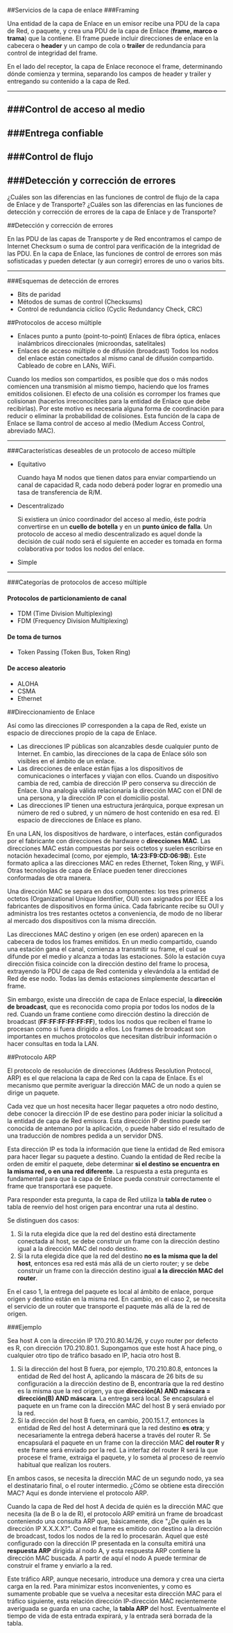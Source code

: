 
##Servicios de la capa de enlace
###Framing

Una entidad de la capa de Enlace en un emisor recibe una PDU de la capa de Red, o paquete, y crea una PDU de la capa de Enlace (**frame, marco o trama**) que la contiene.
El frame puede incluir direcciones de enlace en la cabecera o **header** y un campo de cola o **trailer** de redundancia para control de integridad del frame.

En el lado del receptor, la capa de Enlace reconoce el frame, determinando dónde comienza y termina, separando los campos de header y trailer y entregando su contenido a la capa de Red.

----
###Control de acceso al medio
----
###Entrega confiable
----
###Control de flujo
----
###Detección y corrección de errores
----

¿Cuáles son las diferencias en las funciones de control de flujo de la capa de Enlace y de Transporte?
¿Cuáles son las diferencias en las funciones de detección y corrección de errores de la capa de Enlace y de Transporte?


##Detección y corrección de errores

En las PDU de las capas de Transporte y de Red encontramos el campo de Internet Checksum o suma de control para verificación de la integridad de las PDU. En la capa de Enlace, las funciones de control de errores son más sofisticadas y pueden detectar (y aun corregir) errores de uno o varios bits.

----
###Esquemas de detección de errores
- Bits de paridad
- Métodos de sumas de control (Checksums)
- Control de redundancia cíclico (Cyclic Redundancy Check, CRC)




##Protocolos de acceso múltiple

- Enlaces punto a punto (point-to-point)
    Enlaces de fibra óptica, enlaces inalámbricos direccionales (microondas, satelitales)
- Enlaces de acceso múltiple o de difusión (broadcast)
    Todos los nodos del enlace están conectados al mismo canal de difusión compartido.
    Cableado de cobre en LANs, WiFi.

Cuando los medios son compartidos, es posible que dos o más nodos comiencen una transmisión al mismo tiempo, haciendo que los frames emitidos colisionen. El efecto de una colisión es corromper los frames que colisionan (hacerlos irreconocibles para la entidad de Enlace que debe recibirlas). Por este motivo es necesaria alguna forma de coordinación para reducir o eliminar la probabilidad de colisiones. Esta función de la capa de Enlace se llama control de acceso al medio (Medium Access Control, abreviado MAC).

----
###Características deseables de un protocolo de acceso múltiple
- Equitativo

     Cuando haya M nodos que tienen datos para enviar compartiendo un canal de capacidad R, cada nodo deberá poder lograr en promedio una tasa de transferencia de R/M.
- Descentralizado

     Si existiera un único coordinador del acceso al medio, éste podría convertirse en un **cuello de botella** y en un **punto único de falla**. Un protocolo de acceso al medio descentralizado es aquel donde la decisión de cuál nodo será el siguiente en acceder es tomada en forma colaborativa por todos los nodos del enlace.
- Simple

----
###Categorías de protocolos de acceso múltiple

#### Protocolos de particionamiento de canal

- TDM (Time Division Multiplexing)
- FDM (Frequency Division Multiplexing)

#### De toma de turnos

- Token Passing (Token Bus, Token Ring)

#### De acceso aleatorio

- ALOHA
- CSMA
- Ethernet
   



##Direccionamiento de Enlace

Así como las direcciones IP corresponden a la capa de Red, existe un espacio de direcciones propio de la capa de Enlace. 

- Las direcciones IP públicas son alcanzables desde cualquier punto de Internet. En cambio, las direcciones de la capa de Enlace sólo son visibles en el ámbito de un enlace.
- Las direcciones de enlace están fijas a los dispositivos de comunicaciones o interfaces y viajan con ellos. Cuando un dispositivo cambia de red, cambia de dirección IP pero conserva su dirección de Enlace. Una analogía válida relacionaría la dirección MAC con el DNI de una persona, y la dirección IP con el domicilio postal.
- Las direcciones IP tienen una estructura jerárquica, porque expresan un número de red o subred, y un número de host contenido en esa red. El espacio de direcciones de Enlace es plano.

En una LAN, los dispositivos de hardware, o interfaces, están configurados por el fabricante con direcciones de hardware o **direcciones MAC**. Las direcciones MAC están compuestas por seis octetos y suelen escribirse en notación hexadecimal (como, por ejemplo, **1A:23:F9:CD:06:9B**). Este formato aplica a las direcciones MAC en redes Ethernet, Token Ring, y WiFi. Otras tecnologías de capa de Enlace pueden tener direcciones conformadas de otra manera.

Una dirección MAC se separa en dos componentes: los tres primeros octetos (Organizational Unique Identifier, OUI) son asignados por IEEE a los fabricantes de dispositivos en forma única. Cada fabricante recibe su OUI y administra los tres restantes octetos a conveniencia, de modo de no liberar al mercado dos dispositivos con la misma dirección.

Las direcciones MAC destino y origen (en ese orden) aparecen en la cabecera de todos los frames emitidos. En un medio compartido, cuando una estación gana el canal, comienza a transmitir su frame, el cual se difunde por el medio y alcanza a todas las estaciones. Sólo la estación cuya dirección física coincide con la dirección destino del frame lo procesa, extrayendo la PDU de capa de Red contenida y elevándola a la entidad de Red de ese nodo. Todas las demás estaciones simplemente descartan el frame.

Sin embargo, existe una dirección de capa de Enlace especial, la **dirección de broadcast**, que es reconocida como propia por todos los nodos de la red. Cuando un frame contiene como dirección destino la dirección de broadcast (**FF:FF:FF:FF:FF:FF**), todos los nodos que reciben el frame lo procesan como si fuera dirigido a ellos. Los frames de broadcast son importantes en muchos protocolos que necesitan distribuir información o hacer consultas en toda la LAN. 



##Protocolo ARP

El protocolo de resolución de direcciones (Address Resolution Protocol, ARP) es el que relaciona la capa de Red con la capa de Enlace. Es el mecanismo que permite averiguar la dirección MAC de un nodo a quien se dirige un paquete.

Cada vez que un host necesita hacer llegar paquetes a otro nodo destino, debe conocer la dirección IP de ese destino para poder iniciar la solicitud a la entidad de capa de Red emisora. Esta dirección IP destino puede ser conocida de antemano por la aplicación, o puede haber sido el resultado de una traducción de nombres pedida a un servidor DNS.

Esta dirección IP es toda la información que tiene la entidad de Red emisora para hacer llegar su paquete a destino. Cuando la entidad de Red recibe la orden de emitir el paquete, debe determinar **si el destino se encuentra en la misma red, o en una red diferente**. La respuesta a esta pregunta es fundamental para que la capa de Enlace pueda construir correctamente el frame que transportará ese paquete.

Para responder esta pregunta, la capa de Red utiliza la **tabla de ruteo** o tabla de reenvío del host origen para encontrar una ruta al destino. 

Se distinguen dos casos:

1. Si la ruta elegida dice que la red del destino está directamente conectada al host, se debe construir un frame con la dirección destino igual a la dirección MAC del nodo destino.
2. Si la ruta elegida dice que la red del destino **no es la misma que la del host**, entonces esa red está más allá de un cierto router; y se debe construir un frame con la dirección destino igual **a la dirección MAC del router**.

En el caso 1, la entrega del paquete es local al ámbito de enlace, porque origen y destino están en la misma red. En cambio, en el caso 2, se necesita el servicio de un router que transporte el paquete más allá de la red de origen.

###Ejemplo

Sea host A con la dirección IP 170.210.80.14/26, y cuyo router por defecto es R, con dirección 170.210.80.1.  Supongamos que este host A hace ping, o cualquier otro tipo de tráfico basado en IP, hacia otro host B.

1. Si la dirección del host B fuera, por ejemplo, 170.210.80.8, entonces la entidad de Red del host A, aplicando la máscara de 26 bits de su configuración a la dirección destino de B, encontraría que la red destino es la misma que la red origen, ya que **dirección(A) AND máscara = dirección(B) AND máscara**. La entrega será local. Se encapsulará el paquete en un frame con la dirección MAC del host B y será enviado por la red.
2. Si la dirección del host B fuera, en cambio, 200.15.1.7, entonces la entidad de Red del host A determinará que la red destino **es otra**; y necesariamente la entrega deberá hacerse a través del router R. Se encapsulará el paquete en un frame con la dirección MAC **del router R** y este frame será enviado por la red. La interfaz del router R será la que procese el frame, extraiga el paquete, y lo someta al proceso de reenvío habitual que realizan los routers.

En ambos casos, se necesita la dirección MAC de un segundo nodo, ya sea el destinatario final, o el router intermedio. ¿Cómo se obtiene esta dirección MAC? Aquí es donde interviene el protocolo ARP.

Cuando la capa de Red del host A decida de quién es la dirección MAC que necesita (la de B o la de R), el protocolo ARP emitirá un frame de broadcast conteniendo una consulta ARP que, básicamente, dice "¿De quién es la dirección IP X.X.X.X?". Como el frame es emitido con destino a la dirección de broadcast, todos los nodos de la red lo procesarán. Aquel que esté configurado con la dirección IP presentada en la consulta emitirá una **respuesta ARP** dirigida al nodo A, y esta respuesta ARP contiene la dirección MAC buscada. A partir de aquí el nodo A puede terminar de construir el frame y enviarlo a la red.

Este tráfico ARP, aunque necesario, introduce una demora y crea una cierta carga en la red. Para minimizar estos inconvenientes, y como es sumamente probable que se vuelva a necesitar esta dirección MAC para el tráfico siguiente, esta relación dirección IP-dirección MAC recientemente averiguada se guarda en una cache, la **tabla ARP** del host. Eventualmente el tiempo de vida de esta entrada expirará, y la entrada será borrada de la tabla. 








